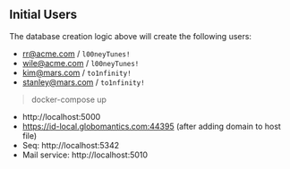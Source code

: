 ## Initial Users
The database creation logic above will create the following users:
* rr@acme.com / `l00neyTunes!`
* wile@acme.com / `l00neyTunes!`
* kim@mars.com / `to1nfinity!`
* stanley@mars.com / `to1nfinity!`

> docker-compose up

- http://localhost:5000
- https://id-local.globomantics.com:44395 (after adding domain to host file)
- Seq: http://localhost:5342
- Mail service: http://localhost:5010

